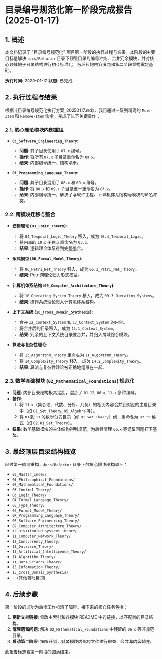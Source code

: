 # 目录编号规范化第一阶段完成报告 (2025-01-17)

## 1. 概述

本文档记录了 "目录编号规范化" 项目第一阶段的执行过程与结果。本阶段的主要目标是解决 `docs/Refactor` 目录下顶层目录的编号冲突、合并冗余模块，并对核心领域的子目录结构进行初步标准化，为后续的内容填充和第二阶段重构奠定基础。

**执行时间:** 2025-01-17
**状态:** 已完成

## 2. 执行过程与结果

根据《目录编号规范化执行方案_20250117.md》，我们通过一系列精确的 `Move-Item` 和 `Remove-Item` 命令，完成了以下关键操作：

### 2.1. 核心理论模块内部重组

- **`08_Software_Engineering_Theory`**:
  - **问题**: 其子目录使用了 `07.x` 编号。
  - **操作**: 将所有 `07.x` 子目录重命名为 `08.x`。
  - **结果**: 内部编号统一，结构清晰。

- **`07_Programming_Language_Theory`**:
  - **问题**: 其子目录混用了 `08.x` 和 `09.x` 编号。
  - **操作**: 将 `08.x` 和 `09.x` 子目录统一重命名为 `07.x`。
  - **结果**: 内部编号统一，解决了与软件工程、计算机体系结构等模块的命名冲突。

### 2.2. 跨模块迁移与整合

- **逻辑理论 (`03_Logic_Theory`)**:
  - 将 `04_Temporal_Logic_Theory` 移入，成为 `03.4_Temporal_Logic`。
  - 将内部的 `10.x` 子目录重命名为 `03.x`。
  - **结果**: 逻辑理论体系得到完整整合。

- **形式模型 (`06_Formal_Model_Theory`)**:
  - 将 `06_Petri_Net_Theory` 移入，成为 `06.3_Petri_Net_Theory`。
  - **结果**: Petri网理论归入形式模型。

- **计算机体系结构 (`09_Computer_Architecture_Theory`)**:
  - 将 `10_Operating_System_Theory` 移入，成为 `09.3_Operating_Systems`。
  - **结果**: 操作系统理论归入计算机体系结构。

- **上下文系统 (`16_Cross_Domain_Synthesis`)**:
  - 合并 `12_Context_System` 和 `13_Context_System` 的内容。
  - 将合并后的目录移入，成为 `16.1_Context_System`。
  - **结果**: 冗余的上下文系统目录被合并，并归入跨域综合模块。

- **算法与复杂性理论**:
  - 将 `13_Algorithm_Theory` 重命名为 `14_Algorithm_Theory`。
  - 将 `14_Complexity_Theory` 移入，成为 `14.2_Complexity_Theory`。
  - **结果**: 算法与复杂性理论被正确地组织在一起。

### 2.3. 数学基础模块 (`02_Mathematical_Foundations`) 规范化

- **问题**: 内部目录结构极其混乱，混合了 `01-12`, `06.x`, `11.x` 多种编号。
- **操作**:
  1. 将 `11.x`（集合论、代数、分析、几何）的相关内容合并到对应的主题目录中（如 `01_Set_Theory`, `05_Algebra` 等）。
  2. 将 `01` 到 `12` 的数学分支目录（如 `01_Set_Theory`）统一重命名为 `02.xx` 格式（如 `02.01_Set_Theory`）。
- **结果**: 数学基础模块的主体结构得到规范，为后续清理 `06.x` 等遗留问题打下基础。

## 3. 最终顶层目录结构概览

经过第一阶段重构，`docs/Refactor` 目录下的核心模块结构如下：

- `00_Master_Index/`
- `01_Philosophical_Foundations/`
- `02_Mathematical_Foundations/`
- `03_Control_Theory/`
- `03_Logic_Theory/`
- `04_Formal_Language_Theory/`
- `05_Type_Theory/`
- `06_Formal_Model_Theory/`
- `07_Programming_Language_Theory/`
- `08_Software_Engineering_Theory/`
- `09_Computer_Architecture_Theory/`
- `10_Distributed_Systems_Theory/`
- `11_Computer_Network_Theory/`
- `12_Concurrency_Theory/`
- `12_Database_Theory/`
- `13_Artificial_Intelligence_Theory/`
- `14_Algorithm_Theory/`
- `14_Data_Science_Theory/`
- `15_Information_Theory/`
- `16_Cross_Domain_Synthesis/`
- ... (其他辅助目录)

## 4. 后续步骤

第一阶段的成功为后续工作扫清了障碍。接下来的核心任务包括：

1. **更新文档链接**: 修改主索引和各模块 README 中的链接，以匹配新的目录结构。
2. **清理遗留问题**: 解决 `02_Mathematical_Foundations` 中残留的 `06.x` 等非规范目录。
3. **启动第二阶段**: 按照计划，对各模块内部的文件进行审查、合并与内容填充。

此报告标志着第一阶段的圆满结束。
